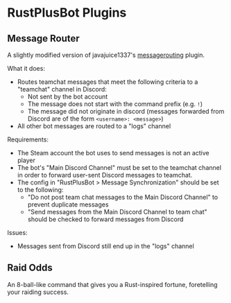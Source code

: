 # RustPlusBot Plugins

## Message Router

A slightly modified version of javajuice1337's [messagerouting](https://github.com/javajuice1337/RustPlusBot/blob/main/plugin%20examples/messagerouting.md) plugin.

What it does:
- Routes teamchat messages that meet the following criteria to a "teamchat" channel in Discord:
  - Not sent by the bot account
  - The message does not start with the command prefix (e.g. `!`)
  - The message did not originate in discord (messages forwarded from Discord are of the form `<username>: <message>`)
- All other bot messages are routed to a "logs" channel

Requirements:
- The Steam account the bot uses to send messages is not an active player
- The bot's "Main Discord Channel" must be set to the teamchat channel in order to forward user-sent Discord messages to teamchat.
- The config in "RustPlusBot > Message Synchronization" should be set to the following:
  - "Do not post team chat messages to the Main Discord Channel" to prevent duplicate messages
  - "Send messages from the Main Discord Channel to team chat" should be checked to forward messages from Discord

Issues:
- Messages sent from Discord still end up in the "logs" channel

## Raid Odds

An 8-ball-like command that gives you a Rust-inspired fortune, foretelling your raiding success. 
